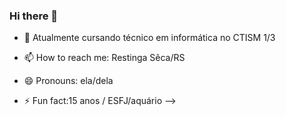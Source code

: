 ### Hi there 👋





- 🌱  Atualmente cursando técnico em informática no CTISM  1/3

- 📫 How to reach me: Restinga Sêca/RS
- 😄 Pronouns: ela/dela
- ⚡ Fun fact:15 anos / ESFJ/aquário
-->

